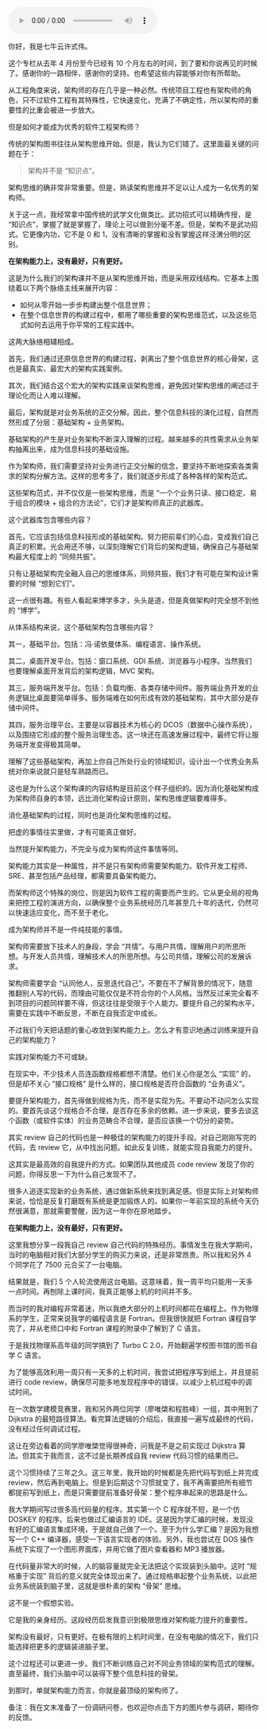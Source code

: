 <audio title="结束语 _ 放下技术人的身段，用极限思维提升架构能力" src="https://static001.geekbang.org/resource/audio/b3/0c/b3d1efc37dc096ababab186f8e597a0c.mp3" controls="controls"></audio> 
<p>你好，我是七牛云许式伟。</p><p>这个专栏从去年 4 月份至今已经有 10 个月左右的时间，到了要和你说再见的时候了。感谢你的一路相伴，感谢你的坚持。也希望这些内容能够对你有所帮助。</p><p>从工程角度来说，架构师的存在几乎是一种必然。传统项目工程也有架构师的角色，只不过软件工程有其特殊性，它快速变化，充满了不确定性，所以架构师的重要性的比重会被进一步放大。</p><p>但是如何才能成为优秀的软件工程架构师？</p><p>传统的架构图书往往从架构思维开始。但是，我认为它们错了。这里面最关键的问题在于：</p><blockquote>
<p>架构并不是 “知识点”。</p>
</blockquote><p>架构思维的确非常非常重要。但是，熟读架构思维并不足以让人成为一名优秀的架构师。</p><p>关于这一点，我经常拿中国传统的武学文化做类比。武功招式可以精确传授，是 “知识点”，掌握了就是掌握了，理论上可以做到分毫不差。但是，架构不是武功招式。它更像内功，它不是 0 和 1，没有清晰的掌握和没有掌握这样泾渭分明的区别。</p><p><strong>在架构能力上，没有最好，只有更好。</strong></p><p>这是为什么我们的架构课并不是从架构思维开始，而是采用双线结构。它基本上围绕着以下两个脉络主线来展开内容：</p><ul>
<li>如何从零开始一步步构建出整个信息世界；</li>
<li>在整个信息世界的构建过程中，都用了哪些重要的架构思维范式，以及这些范式如何去运用于你平常的工程实践中。</li>
</ul><!-- [[[read_end]]] --><p>这两大脉络相辅相成。</p><p>首先，我们通过还原信息世界的构建过程，剥离出了整个信息世界的核心骨架，这也是最真实、最宏大的架构实践案例。</p><p>其次，我们结合这个宏大的架构实践来谈架构思维，避免因对架构思维的阐述过于理论化而让人难以理解。</p><p>最后，架构就是对业务系统的正交分解。因此，整个信息科技的演化过程，自然而然形成了分层：基础架构 + 业务架构。</p><p>基础架构的产生是对业务架构不断深入理解的过程。越来越多的共性需求从业务架构抽离出来，成为信息科技的基础设施。</p><p>作为架构师，我们需要坚持对业务进行正交分解的信念，要坚持不断地探索各类需求的架构分解方法。这样的思考多了，我们就逐步形成了各种各样的架构范式。</p><p>这些架构范式，并不仅仅是一些架构思维，而是 “一个个业务只读、接口稳定、易于组合的模块 + 组合的方法论”，它们才是架构师真正的武器库。</p><p>这个武器库包含哪些内容？</p><p>首先，它应该包括信息科技形成的基础架构。努力把前辈们的心血，变成我们自己真正的积累。光会用还不够，以深刻理解它们背后的架构逻辑，确保自己与基础架构最大程度上的 “同频共振”。</p><p>只有让基础架构完全融入自己的思维体系，同频共振，我们才有可能在架构设计需要的时候 “想到它们”。</p><p>这一点很有趣。有些人看起来博学多才，头头是道，但是真做架构时完全想不到他的 “博学”。</p><p>从体系结构来说，这个基础架构包含哪些内容？</p><p>其一，基础平台。包括：冯·诺依曼体系、编程语言、操作系统。</p><p>其二，桌面开发平台。包括：窗口系统、GDI 系统、浏览器与小程序。当然我们也要理解桌面开发背后的架构逻辑，MVC 架构。</p><p>其三，服务端开发平台。包括：负载均衡、各类存储中间件。服务端业务开发的业务逻辑比桌面要简单得多。服务端难在如何形成有效的基础架构，其中大部分是存储中间件。</p><p>其四，服务治理平台。主要是以容器技术为核心的 DCOS（数据中心操作系统），以及围绕它形成的整个服务治理生态。这一块还在高速发展过程中，最终它将让服务端开发变得极其简单。</p><p>理解了这些基础架构，再加上你自己所处行业的领域知识，设计出一个优秀业务系统对你来说就只是轻车熟路而已。</p><p>这也是为什么这个架构课的内容结构是目前这个样子组织的。因为消化基础架构成为架构师自身的本领，远比消化架构设计原则，架构思维逻辑要难得多。</p><p>消化基础架构的过程，同时也是消化架构思维的过程。</p><p>把虚的事情往实里做，才有可能真正做好。</p><p>当然提升架构能力，不完全与成为架构师这件事情等同。</p><p>架构能力其实是一种属性，并不是只有架构师需要架构能力。软件开发工程师、SRE、甚至包括产品经理，都需要具备架构能力。</p><p>而架构师这个特殊的岗位，则是因为软件工程的需要而产生的。它从更全局的视角来把控工程的演进方向，以确保整个业务系统经历几年甚至几十年的迭代，仍然可以快速适应变化，而不至于老化。</p><p>成为架构师并不是一件纯技能的事情。</p><p>架构师需要放下技术人的身段，学会 “共情”。与用户共情，理解用户的所思所想。与开发人员共情，理解技术人的所思所想。与公司共情，理解公司的发展诉求。</p><p>架构师需要学会 “认同他人，反思迭代自己”。不要在不了解背景的情况下，随意推翻别人写的代码，而理由可能仅仅是不符合你的个人风格。当然反过来完全看不到项目的问题同样要不得，但这往往是受限于个人能力。要提升自己的架构水平，需要在实践中不断反思，不断在自我否定中成长。</p><p>不过我们今天把话题的重心收敛到架构能力上。怎么才有意识地通过训练来提升自己的架构能力？</p><p>实践对架构能力不可或缺。</p><p>在现实中，不少技术人员连函数规格都想不清楚。他们关心你是怎么 “实现” 的，但是却不关心 “接口规格” 是什么样的，接口规格是否符合函数的 “业务语义”。</p><p>要提升架构能力，首先得做到规格为先，而不是实现为先。不要动不动问怎么实现的。要首先谈这个规格合不合理，是否存在多余的依赖。进一步来说，要多去谈这个函数（或软件实体）的业务范畴合不合理，是否应该换一个切分的姿势。</p><p>其实 review 自己的代码也是一种极佳的架构能力的提升手段。对自己刚刚写完的代码，去 review 它，从中找出问题。如此反复训练，就能实现自我能力的提升。</p><p>这其实是最高效的自我提升的方式。如果团队其他成员 code review 发现了你的问题，你得反思一下为什么自己发现不了。</p><p>很多人追逐实现新的业务系统，通过做新系统来找到满足感。但是实际上对架构师来说，恰恰是反复打磨既有系统是更加锻炼人的。如果你一年前实现的系统今天仍然很满意，那就需要警醒，因为这一年你在原地踏步。</p><p><strong>在架构能力上，没有最好，只有更好。</strong></p><p>这里我想分享一段我自己 review 自己代码的特殊经历。事情发生在我大学期间，当时的电脑相对我们大部分学生的购买力来说，还是非常昂贵。所以我和另外 4 个同学花了 7500 元合买了一台电脑。</p><p>结果就是，我们 5 个人轮流使用这台电脑。这意味着，我一周平均只能用一天多一点时间。再刨除上课时间，我真正能够上机的时间并不多。</p><p>而当时的我对编程非常着迷，所以我绝大部分的上机时间都花在编程上。作为物理系的学生，正常来说我学的编程语言是 Fortran。但我很快就把 Fortran 课程自学完了，并从老师口中和 Fortran 课程的附录中了解到了 C 语言。</p><p>于是我找物理系高年级的同学搞到了 Turbo C 2.0，开始翻遍学校图书馆的图书自学 C 语言。</p><p>为了能够高效利用一周只有一天多的上机时间，我尝试把程序写到纸上，并且提前进行 code review，确保尽可能多地发现程序中的错误，以减少上机过程中的调试时间。</p><p>在一次数学建模竞赛里，我和另外两位同学（廖唯棨和程胜峰）一组，其中用到了 Dijkstra 的最短路径算法。看完算法逻辑的介绍后，我直接一遍写成最终的代码，没有经过任何调试过程。</p><p>这让在旁边看着的同学廖唯棨觉得很神奇，问我是不是之前实现过 Dijkstra 算法。但其实于我而言，这不过是长期养成自我 review 代码习惯的结果而已。</p><p>这个习惯持续了三年之久。这三年里，我开始的时候都是先把代码写到纸上并完成 review，然后再到电脑上。但是到后期这个习惯就变了，我不再需要把所有细节都提前写到纸上，而是只需要提前准备好骨架：整个程序串起来的思路是什么。</p><p>我大学期间写过很多高代码量的程序。其实第一个 C 程序就不短，是一个仿 DOSKEY 的程序。后来也做过汇编语言的 IDE。这是因为学汇编的时候，发现没有好的汇编语言集成环境，于是就自己做了一个。至于为什么学汇编？是因为我想写一个 C++ 编译器，感受一下语言实现者的体验。另外，我也尝试在 DOS 操作系统下实现了一个图形界面库，并用它做了图片查看器和 MP3 播放器。</p><p>在代码量非常大的时候，人的脑容量就完全无法把这个实现装到头脑中。这时 “规格重于实现” 背后的意义就完全体现出来了。通过规格串起整个业务系统，以此把业务系统装到脑子里，这就是很朴素的架构 “骨架” 思维。</p><p>这不是一个假想实验。</p><p>它是我的亲身经历。这段经历启发我意识到极限思维对架构能力提升的重要性。</p><p>架构没有最好，只有更好。在极有限的上机时间里，在没有电脑的情况下，我们只能选择把更多的逻辑装进脑子里。</p><p>这个过程还可以更进一步。我们不断训练自己对不同业务领域的架构范式的理解。直至最终，我们头脑中可以装得下整个信息科技的骨架。</p><p>到那时，单就架构能力而言，你就是最顶级的架构师了。</p><p>备注：我在文末准备了一份调研问卷，也欢迎你点击下方的图片参与调研，期待你的反馈。</p><p><a href="https://jinshuju.net/f/zxjsq8"><img src="https://static001.geekbang.org/resource/image/2c/b7/2c712350bf20f675d589a50376155db7.jpg" alt=""></a></p>